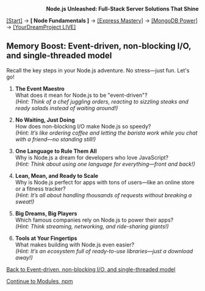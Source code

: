 **<p align="right">Node.js Unleashed: Full-Stack Server Solutions That Shine</p>**

[[Start]](../Introduction.md) → **[ Node Fundamentals ]** → [[Express Mastery]](#express) → [[MongoDB Power]](#mongodb) → [[YourDreamProject LIVE]](#project)

## Memory Boost: Event-driven, non-blocking I/O, and single-threaded model

Recall the key steps in your Node.js adventure. No stress—just fun. Let's go!

1. **The Event Maestro**<br />
   What does it mean for Node.js to be "event-driven"?<br />
   *(Hint: Think of a chef juggling orders, reacting to sizzling steaks and ready salads instead of waiting around!)*
   
2. **No Waiting, Just Doing**<br />
   How does non-blocking I/O make Node.js so speedy?<br />
   *(Hint: It’s like ordering coffee and letting the barista work while you chat with a friend—no standing still!)*
   
5. **One Language to Rule Them All**<br />
   Why is Node.js a dream for developers who love JavaScript?<br />
   *(Hint: Think about using one language for everything—front and back!)*

6. **Lean, Mean, and Ready to Scale**<br />
   Why is Node.js perfect for apps with tons of users—like an online store or a fitness tracker?<br />
   *(Hint: It’s all about handling thousands of requests without breaking a sweat!)*

7. **Big Dreams, Big Players**<br />
   Which famous companies rely on Node.js to power their apps?<br />
   *(Hint: Think streaming, networking, and ride-sharing giants!)*

8. **Tools at Your Fingertips**<br />
   What makes building with Node.js even easier?<br />
   *(Hint: It’s an ecosystem full of ready-to-use libraries—just a download away!)*

[Back to Event-driven, non-blocking I/O, and single-threaded model](1-2.md)

[Continue to Modules, npm](1-3.md)
